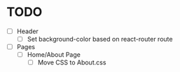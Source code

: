 # TODO

- [ ] Header
  - [ ] Set background-color based on react-router route
- [ ] Pages
  - [ ] Home/About Page
    - [ ] Move CSS to About.css